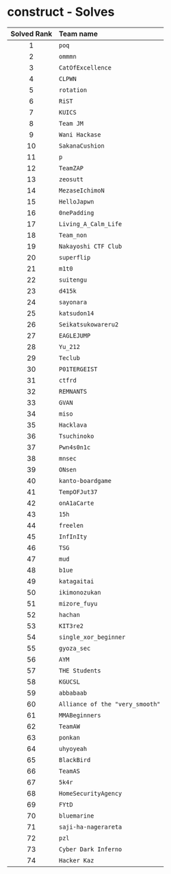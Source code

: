 # construct - Solves
| Solved Rank | Team name |
|:-----------:|:----------|
| 1 | `poq` |
| 2 | `ommmn` |
| 3 | `CatOfExcellence` |
| 4 | `CLPWN` |
| 5 | `rotation` |
| 6 | `RiST` |
| 7 | `KUICS` |
| 8 | `Team JM` |
| 9 | `Wani Hackase` |
| 10 | `SakanaCushion` |
| 11 | `p` |
| 12 | `TeamZAP` |
| 13 | `zeosutt` |
| 14 | `MezaseIchimoN` |
| 15 | `HelloJapwn` |
| 16 | `0nePadding` |
| 17 | `Living_A_Calm_Life` |
| 18 | `Team_non` |
| 19 | `Nakayoshi CTF Club` |
| 20 | `superflip` |
| 21 | `m1t0` |
| 22 | `suitengu` |
| 23 | `d415k` |
| 24 | `sayonara` |
| 25 | `katsudon14` |
| 26 | `Seikatsukowareru2` |
| 27 | `EAGLEJUMP` |
| 28 | `Yu_212` |
| 29 | `Teclub` |
| 30 | `P01TERGEIST` |
| 31 | `ctfrd` |
| 32 | `REMNANTS` |
| 33 | `GVAN` |
| 34 | `miso` |
| 35 | `Hacklava` |
| 36 | `Tsuchinoko` |
| 37 | `Pwn4s0n1c` |
| 38 | `mnsec` |
| 39 | `ONsen` |
| 40 | `kanto-boardgame` |
| 41 | `TempOFJut37` |
| 42 | `onA1aCarte` |
| 43 | `15h` |
| 44 | `freelen` |
| 45 | `InfInIty` |
| 46 | `TSG` |
| 47 | `mud` |
| 48 | `b1ue` |
| 49 | `katagaitai` |
| 50 | `ikimonozukan` |
| 51 | `mizore_fuyu` |
| 52 | `hachan` |
| 53 | `KIT3re2` |
| 54 | `single_xor_beginner` |
| 55 | `gyoza_sec` |
| 56 | `AYM` |
| 57 | `THE Students` |
| 58 | `KGUCSL` |
| 59 | `abbabaab` |
| 60 | `Alliance of the "very_smooth"` |
| 61 | `MMABeginners` |
| 62 | `TeamAW` |
| 63 | `ponkan` |
| 64 | `uhyoyeah` |
| 65 | `BlackBird` |
| 66 | `TeamAS` |
| 67 | `5k4r` |
| 68 | `HomeSecurityAgency` |
| 69 | `FYtD` |
| 70 | `bluemarine` |
| 71 | `saji-ha-nagerareta` |
| 72 | `pzl` |
| 73 | `Cyber Dark Inferno` |
| 74 | `Hacker Kaz` |